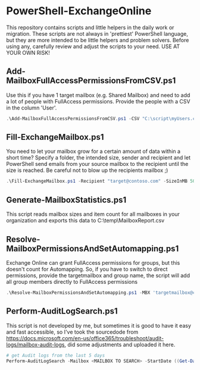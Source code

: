 # PowerShell-ExchangeOnline
This repository contains scripts and little helpers in the daily work or migration. These scripts are not always in 'prettiest' PowerShell language, but they are more intended to be little helpers and problem solvers.
Before using any, carefully review and adjust the scripts to your need. 
USE AT YOUR OWN RISK!

## Add-MailboxFullAccessPermissionsFromCSV.ps1
Use this if you have 1 target mailbox (e.g. Shared Mailbox) and need to add a lot of people with FullAccess permissions. Provide the people with a CSV in the column 'User'. 
```powershell
.\Add-MailboxFullAccessPermissionsFromCSV.ps1 -CSV "C:\script\myUsers.csv" -mbx "mySharedMailbox@contoso.com"
```

## Fill-ExchangeMailbox.ps1
You need to let your mailbox grow for a certain amount of data within a short time? Specify a folder, the intended size, sender and recipient and let PowerShell send emails from your source mailbox to the recipient until the size is reached. Be careful not to blow up the recipients mailbox ;)
```powershell
.\Fill-ExchangeMailbox.ps1 -Recipient "target@contoso.com" -SizeInMB 50 -FilesFolder "C:\myStuff" -O365Sender "myMailbox@contoso.com"
```

## Generate-MailboxStatistics.ps1
This script reads mailbox sizes and item count for all mailboxes in your organization and exports this data to C:\temp\MailboxReport.csv

## Resolve-MailboxPermissionsAndSetAutomapping.ps1
Exchange Online can grant FullAccess permissions for groups, but this doesn't count for Automapping. So, if you have to switch to direct permissions, provide the targetmailbox and group name, the script will add all group members directly to FullAccess permissions
```powershell
.\Resolve-MailboxPermissionsAndSetAutomapping.ps1 -MBX 'targetmailbox@contoso.com' -group 'sales@contoso.com'
```

## Perform-AuditLogSearch.ps1
This script is not developed by me, but sometimes it is good to have it easy and fast accessible, so I've took the sourcedode from 
https://docs.microsoft.com/en-us/office365/troubleshoot/audit-logs/mailbox-audit-logs, did some adjustments and uploaded it here.
```powershell
# get Audit logs from the last 5 days
Perform-AuditLogSearch -Mailbox <MAILBOX TO SEARCH> -StartDate ((Get-Date).AddDays(-5)).Date -EndDate (get-date).Date
```
